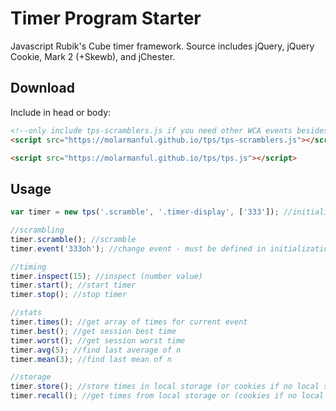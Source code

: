 # Timer Program Starter
Javascript Rubik's Cube timer framework. Source includes jQuery, jQuery Cookie, Mark 2 (+Skewb), and jChester.

## Download
Include in head or body:
```html
<!--only include tps-scramblers.js if you need other WCA events besides 3x3x3-->
<script src="https://molarmanful.github.io/tps/tps-scramblers.js"></script>

<script src="https://molarmanful.github.io/tps/tps.js"></script>
```

## Usage
```js
var timer = new tps('.scramble', '.timer-display', ['333']); //initialize

//scrambling
timer.scramble(); //scramble
timer.event('333oh'); //change event - must be defined in initialization function

//timing
timer.inspect(15); //inspect (number value)
timer.start(); //start timer
timer.stop(); //stop timer

//stats
timer.times(); //get array of times for current event
timer.best(); //get session best time
timer.worst(); //get session worst time
timer.avg(5); //find last average of n
timer.mean(3); //find last mean of n

//storage
timer.store(); //store times in local storage (or cookies if no local storage)
timer.recall(); //get times from local storage or (cookies if no local storage)
```
